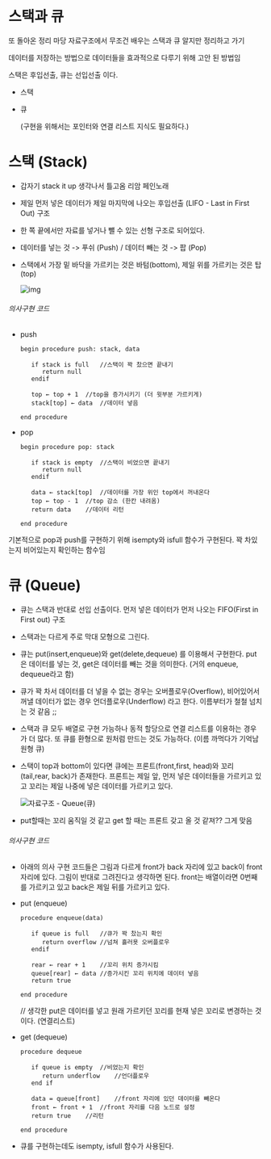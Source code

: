 # 스택과 큐

또 돌아온 정리 마당 자료구조에서 무조건 배우는 스택과 큐 알지만 정리하고 가기

데이터를 저장하는 방법으로 데이터들을 효과적으로 다루기 위해 고안 된 방법임 

스택은 후입선출, 큐는 선입선출 이다. 

* 스택

* 큐

  (구현을 위해서는 포인터와 연결 리스트 지식도 필요하다.) 



# 스택 (Stack)

- 갑자기 stack it up 생각나서 틀고옴 리암 페인노래 

- 제일 먼저 넣은 데이터가 제일 마지막에 나오는 후입선출 (LIFO - Last in First Out) 구조

- 한 쪽 끝에서만 자료를 넣거나 뺄 수 있는 선형 구조로 되어있다.

- 데이터를 넣는 것 -> 푸쉬 (Push) / 데이터 빼는 것 -> 팝 (Pop)

- 스택에서 가장 밑 바닥을 가르키는 것은 바텀(bottom), 제일 위를 가르키는 것은 탑 (top)

  ![img](https://upload.wikimedia.org/wikipedia/commons/thumb/2/29/Data_stack.svg/1024px-Data_stack.svg.png)

###### 의사구현 코드

* push

  ```
  begin procedure push: stack, data
  
     if stack is full	//스택이 꽉 찼으면 끝내기
        return null
     endif
     
     top ← top + 1	//top을 증가시키기 (더 윗부분 가르키게)
     stack[top] ← data	//데이터 넣음
  
  end procedure
  ```

  

* pop

  ```
  begin procedure pop: stack
  
     if stack is empty	//스택이 비었으면 끝내기 
        return null
     endif
     
     data ← stack[top]	//데이터를 가장 위인 top에서 꺼내온다
     top ← top - 1	//top 감소 (한칸 내려옴)
     return data	//데이터 리턴
  
  end procedure
  ```

기본적으로 pop과 push를 구현하기 위해 isempty와 isfull 함수가 구현된다. 꽉 차있는지 비어있는지 확인하는 함수임



# 큐 (Queue)

- 큐는 스택과 반대로 선입 선출이다. 먼저 넣은 데이터가 먼저 나오는 FIFO(First in First out) 구조

- 스택과는 다르게 주로 막대 모형으로 그린다. 

- 큐는 put(insert,enqueue)와 get(delete,dequeue) 를 이용해서 구현한다. put은 데이터를 넣는 것, get은 데이터를 빼는 것을 의미한다. (거의 enqueue, dequeue라고 함)

- 큐가 꽉 차서 데이터를 더 넣을 수 없는 경우는 오버플로우(Overflow), 비어있어서 꺼낼 데이터가 없는 경우 언더플로우(Underflow) 라고 한다. 이름부터가 철철 넘치는 것 같음 ;;

- 스택과 큐 모두 배열로 구현 가능하나 동적 할당으로 연결 리스트를 이용하는 경우가 더 많다. 또 큐를 환형으로 원처럼 만드는 것도 가능하다. (이름 까먹다가 기억남 원형 큐)

- 스택이 top과 bottom이 있다면 큐에는 프론트(front,first, head)와 꼬리 (tail,rear, back)가 존재한다. 프론트는 제일 앞, 먼저 넣은 데이터들을 가르키고 있고 꼬리는 제일 나중에 넣은 데이터를 가르키고 있다.

  ![자료구조 - Queue(큐)](https://media.vlpt.us/post-images/pa324/392c0570-9fa4-11e9-b079-63bbcd31f7a4/image.png)

- put할때는 꼬리 움직일 것 같고 get 할 때는 프론트 갖고 올 것 같져?? 그게 맞음



###### 의사구현 코드

* 아래의 의사 구현 코드들은 그림과 다르게 front가 back 자리에 있고 back이 front 자리에 있다. 그림이 반대로 그려진다고 생각하면 된다. front는 배열이라면 0번째를 가르키고 있고 back은 제일 뒤를 가르키고 있다. 

* put (enqueue)

  ```
  procedure enqueue(data)      
     
     if queue is full	//큐가 꽉 찼는지 확인
        return overflow	//넘쳐 흘러욧 오버플로우
     endif
     
     rear ← rear + 1	//꼬리 위치 증가시킴
     queue[rear] ← data	//증가시킨 꼬리 위치에 데이터 넣음 
     return true
     
  end procedure
  ```

  // 생각한 put은 데이터를 넣고 원래 가르키던 꼬리를 현재 넣은 꼬리로 변경하는 것이다. (연결리스트)

* get (dequeue)

  ```
  procedure dequeue
     
     if queue is empty	//비었는지 확인
        return underflow	//언더플로우
     end if
  
     data = queue[front]	//front 자리에 있던 데이터를 빼온다
     front ← front + 1	//front 자리를 다음 노드로 설정 
     return true	//리턴 
  
  end procedure
  ```

* 큐를 구현하는데도 isempty, isfull 함수가 사용된다. 
